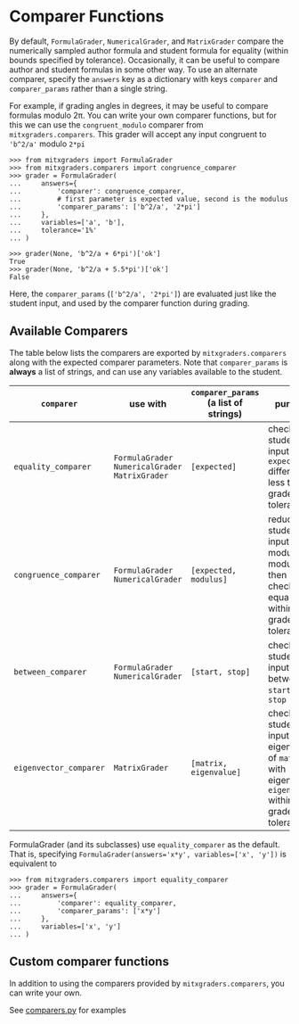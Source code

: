 # Comparer Functions

By default, `FormulaGrader`, `NumericalGrader`, and `MatrixGrader` compare the numerically sampled author formula and student formula for equality (within bounds specified by tolerance). Occasionally, it can be useful to compare author and student formulas in some other way. To use an alternate comparer, specify the `answers` key as a dictionary with keys `comparer` and `comparer_params` rather than a single string.

 For example, if grading angles in degrees, it may be useful to compare formulas modulo 2&#960;. You can write your own comparer functions, but for this we can use the `congruent_modulo` comparer from `mitxgraders.comparers`. This grader will accept any input congruent to `'b^2/a'` modulo `2*pi`

```pycon
>>> from mitxgraders import FormulaGrader
>>> from mitxgraders.comparers import congruence_comparer
>>> grader = FormulaGrader(
...     answers={
...         'comparer': congruence_comparer,
...         # first parameter is expected value, second is the modulus
...         'comparer_params': ['b^2/a', '2*pi']
...     },
...     variables=['a', 'b'],
...     tolerance='1%'
... )

>>> grader(None, 'b^2/a + 6*pi')['ok']
True
>>> grader(None, 'b^2/a + 5.5*pi')['ok']
False

```

Here, the `comparer_params` (`['b^2/a', '2*pi']`) are evaluated just like the student input, and used by the comparer function during grading.

## Available Comparers

The table below lists the comparers are exported by `mitxgraders.comparers` along with the expected comparer parameters. Note that `comparer_params` is **always** a list of strings, and can use any variables available to the student.

| `comparer`   | use with | `comparer_params` <br/> (a list of strings)  | purpose |
|---|---|---|---|
| `equality_comparer` | `FormulaGrader` <br/> `NumericalGrader` <br/> `MatrixGrader` | `[expected]` | checks that student input and `expected` differ by less than grader's tolerance. |
| `congruence_comparer` |  `FormulaGrader` <br/> `NumericalGrader` | `[expected, modulus]` | reduces student input modulo modulus, then checks for equality within grader's tolerance |
| `between_comparer` |  `FormulaGrader` <br/> `NumericalGrader` | `[start, stop]` | checks that student input is between `start` and `stop`  |
| `eigenvector_comparer` | `MatrixGrader`  | `[matrix, eigenvalue]`  | checks that student input is an eigenvector of `matrix` with eigenvalue `eigenvalue` within grader's tolerance  |

FormulaGrader (and its subclasses) use `equality_comparer` as the default. That is, specifying `FormulaGrader(answers='x*y', variables=['x', 'y'])` is equivalent to
```pycon
>>> from mitxgraders.comparers import equality_comparer
>>> grader = FormulaGrader(
...     answers={
...         'comparer': equality_comparer,
...         'comparer_params': ['x*y']
...     },
...     variables=['x', 'y']
... )

```

## Custom comparer functions

In addition to using the comparers provided by `mitxgraders.comparers`, you can write your own.

See [comparers.py](https://github.com/mitodl/mitx-grading-library/tree/master/mitxgraders/comparers/comparers.py) for examples
